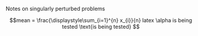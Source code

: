 
Notes on singularly perturbed problems





$$mean = \frac{\displaystyle\sum_{i=1}^{n} x_{i}}{n}  latex \alpha is being tested  \text{is being tested} $$

